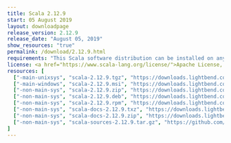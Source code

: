 ```yaml
---
title: Scala 2.12.9
start: 05 August 2019
layout: downloadpage
release_version: 2.12.9
release_date: "August 05, 2019"
show_resources: "true"
permalink: /download/2.12.9.html
requirements: "This Scala software distribution can be installed on any Unix-like or Windows system. It requires Java 8 or later, available <a href='https://www.java.com/'>here</a>."
license: <a href="https://www.scala-lang.org/license/">Apache License, Version 2.0</a>
resources: [
  ["-main-unixsys", "scala-2.12.9.tgz", "https://downloads.lightbend.com/scala/2.12.9/scala-2.12.9.tgz", "Mac OS X, Unix, Cygwin", "19.69M"],
  ["-main-windows", "scala-2.12.9.msi", "https://downloads.lightbend.com/scala/2.12.9/scala-2.12.9.msi", "Windows (msi installer)", "124.01M"],
  ["-non-main-sys", "scala-2.12.9.zip", "https://downloads.lightbend.com/scala/2.12.9/scala-2.12.9.zip", "Windows", "19.73M"],
  ["-non-main-sys", "scala-2.12.9.deb", "https://downloads.lightbend.com/scala/2.12.9/scala-2.12.9.deb", "Debian", "144.65M"],
  ["-non-main-sys", "scala-2.12.9.rpm", "https://downloads.lightbend.com/scala/2.12.9/scala-2.12.9.rpm", "RPM package", "124.32M"],
  ["-non-main-sys", "scala-docs-2.12.9.txz", "https://downloads.lightbend.com/scala/2.12.9/scala-docs-2.12.9.txz", "API docs", "53.19M"],
  ["-non-main-sys", "scala-docs-2.12.9.zip", "https://downloads.lightbend.com/scala/2.12.9/scala-docs-2.12.9.zip", "API docs", "107.41M"],
  ["-non-main-sys", "scala-sources-2.12.9.tar.gz", "https://github.com/scala/scala/archive/v2.12.9.tar.gz", "Sources", ""]
]
---
```

